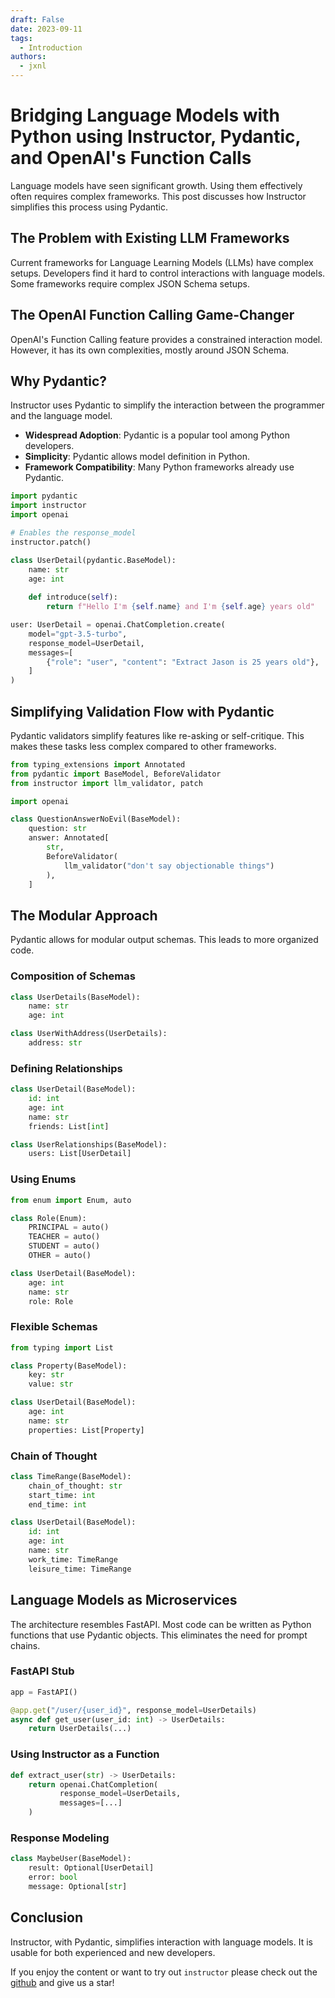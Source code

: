 ```yaml
---
draft: False 
date: 2023-09-11
tags:
  - Introduction
authors:
  - jxnl
---
```


# Bridging Language Models with Python using Instructor, Pydantic, and OpenAI's Function Calls

Language models have seen significant growth. Using them effectively often requires complex frameworks. This post discusses how Instructor simplifies this process using Pydantic.

## The Problem with Existing LLM Frameworks

Current frameworks for Language Learning Models (LLMs) have complex setups. Developers find it hard to control interactions with language models. Some frameworks require complex JSON Schema setups.

## The OpenAI Function Calling Game-Changer

OpenAI's Function Calling feature provides a constrained interaction model. However, it has its own complexities, mostly around JSON Schema.

## Why Pydantic?

Instructor uses Pydantic to simplify the interaction between the programmer and the language model.

- **Widespread Adoption**: Pydantic is a popular tool among Python developers.
- **Simplicity**: Pydantic allows model definition in Python.
- **Framework Compatibility**: Many Python frameworks already use Pydantic.

```python
import pydantic
import instructor
import openai

# Enables the response_model
instructor.patch()

class UserDetail(pydantic.BaseModel):
    name: str
    age: int
    
    def introduce(self):
        return f"Hello I'm {self.name} and I'm {self.age} years old"

user: UserDetail = openai.ChatCompletion.create(
    model="gpt-3.5-turbo",
    response_model=UserDetail,
    messages=[
        {"role": "user", "content": "Extract Jason is 25 years old"},
    ]
)
```

## Simplifying Validation Flow with Pydantic

Pydantic validators simplify features like re-asking or self-critique. This makes these tasks less complex compared to other frameworks.

```python
from typing_extensions import Annotated
from pydantic import BaseModel, BeforeValidator
from instructor import llm_validator, patch

import openai

class QuestionAnswerNoEvil(BaseModel):
    question: str
    answer: Annotated[
        str,
        BeforeValidator(
            llm_validator("don't say objectionable things")
        ),
    ]
```

## The Modular Approach

Pydantic allows for modular output schemas. This leads to more organized code.

### Composition of Schemas
```python
class UserDetails(BaseModel):
    name: str
    age: int

class UserWithAddress(UserDetails):
    address: str
```

### Defining Relationships
```python
class UserDetail(BaseModel):
    id: int
    age: int
    name: str
    friends: List[int]

class UserRelationships(BaseModel):
    users: List[UserDetail]
```

### Using Enums
```python
from enum import Enum, auto

class Role(Enum):
    PRINCIPAL = auto()
    TEACHER = auto()
    STUDENT = auto()
    OTHER = auto()

class UserDetail(BaseModel):
    age: int
    name: str
    role: Role
```

### Flexible Schemas
```python
from typing import List

class Property(BaseModel):
    key: str
    value: str

class UserDetail(BaseModel):
    age: int
    name: str
    properties: List[Property]
```

### Chain of Thought
```python
class TimeRange(BaseModel):
    chain_of_thought: str
    start_time: int
    end_time: int

class UserDetail(BaseModel):
    id: int
    age: int
    name: str
    work_time: TimeRange
    leisure_time: TimeRange
```

## Language Models as Microservices

The architecture resembles FastAPI. Most code can be written as Python functions that use Pydantic objects. This eliminates the need for prompt chains.

### FastAPI Stub

```python
app = FastAPI()

@app.get("/user/{user_id}", response_model=UserDetails)
async def get_user(user_id: int) -> UserDetails:
    return UserDetails(...)
```

### Using Instructor as a Function

```python
def extract_user(str) -> UserDetails:
    return openai.ChatCompletion(
           response_model=UserDetails,
           messages=[...]
    )
```

### Response Modeling
```python
class MaybeUser(BaseModel):
    result: Optional[UserDetail]
    error: bool
    message: Optional[str]
```

## Conclusion

Instructor, with Pydantic, simplifies interaction with language models. It is usable for both experienced and new developers.

If you enjoy the content or want to try out `instructor` please check out the [github](https://github.com/jxnl/instructor) and give us a star!